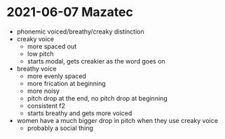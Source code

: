 # 2021-06-07 Mazatec

* phonemic voiced/breathy/creaky distinction
* creaky voice
  * more spaced out 
  * low pitch
  * starts modal, gets creakier as the word goes on
* breathy voice
  * more evenly spaced
  * more frication at beginning 
  * more noisy
  * pitch drop at the end, no pitch drop at beginning
  * consistent f2
  * starts breathy and gets more voiced
* women have a much bigger drop in pitch when they use creaky voice
  * probably a social thing